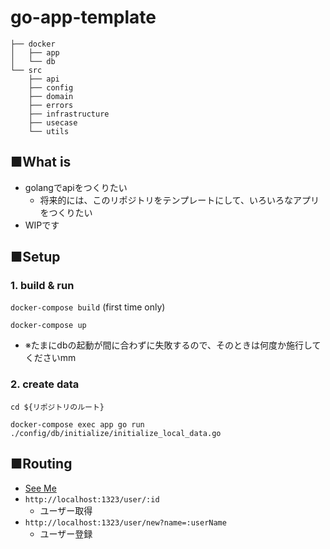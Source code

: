 # go-app-template

```
├── docker
│   ├── app
│   └── db
└── src
    ├── api
    ├── config
    ├── domain
    ├── errors
    ├── infrastructure
    ├── usecase
    └── utils
```
## ■What is

* golangでapiをつくりたい
    * 将来的には、このリポジトリをテンプレートにして、いろいろなアプリをつくりたい
* WIPです

## ■Setup

### 1. build & run
`docker-compose build` (first time only)

`docker-compose up`

* ※たまにdbの起動が間に合わずに失敗するので、そのときは何度か施行してくださいmm

### 2. create data

`cd ${リポジトリのルート}`

`docker-compose exec app go run ./config/db/initialize/initialize_local_data.go`

## ■Routing

* [See Me](https://github.com/yuto-ohta/go-app-template/blob/master/src/config/routes/router.go)
* `http://localhost:1323/user/:id`
    * ユーザー取得
* `http://localhost:1323/user/new?name=:userName`
    * ユーザー登録

